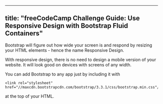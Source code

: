 
---
title: "freeCodeCamp Challenge Guide: Use Responsive Design with Bootstrap Fluid Containers"
---

Bootstrap will figure out how wide your screen is and respond by resizing your HTML elements - hence the name Responsive Design.

With responsive design, there is no need to design a mobile version of your website. It will look good on devices with screens of any width.

You can add Bootstrap to any app just by including it with

    <link rel="stylesheet" href="//maxcdn.bootstrapcdn.com/bootstrap/3.3.1/css/bootstrap.min.css"/>

at the top of your HTML.
